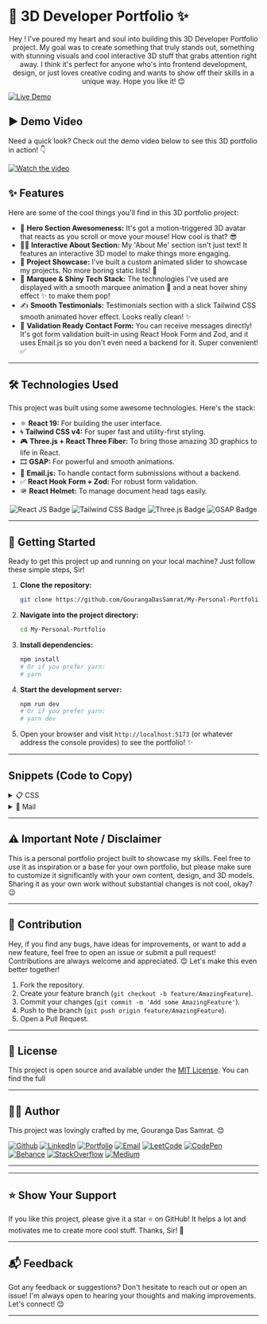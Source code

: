 # 🚀 3D Developer Portfolio ✨

<p align="center">
Hey ! I've poured my heart and soul into building this 3D Developer Portfolio project. My goal was to create something that truly stands out, something with stunning visuals and cool interactive 3D stuff that grabs attention right away. I think it's perfect for anyone who's into frontend development, design, or just loves creative coding and wants to show off their skills in a unique way. Hope you like it! 😊
</p>

[![Live Demo](https://img.shields.io/badge/Live%20Demo-Check%20it%20out%21-%23FF0000?style=for-the-badge)](https://gouranga.das.khulna@gmail.com)

## ▶️ Demo Video

Need a quick look? Check out the demo video below to see this 3D portfolio in action! 👇

[![Watch the video](https://img.youtube.com/vi/d9xWeuUohDo/maxresdefault.jpg)](https://youtu.be/d9xWeuUohDo)


## ✨ Features

Here are some of the cool things you'll find in this 3D portfolio project:

- 🎥 **Hero Section Awesomeness:** It's got a motion-triggered 3D avatar that reacts as you scroll or move your mouse! How cool is that? 😎
- 👨‍💻 **Interactive About Section:** My 'About Me' section isn't just text! It features an interactive 3D model to make things more engaging.
- 📁 **Project Showcase:** I've built a custom animated slider to showcase my projects. No more boring static lists! 🔄
- 🚀 **Marquee & Shiny Tech Stack:** The technologies I've used are displayed with a smooth marquee animation 🚀 and a neat hover shiny effect ✨ to make them pop!
- ✍️ **Smooth Testimonials:** Testimonials section with a slick Tailwind CSS smooth animated hover effect. Looks really clean! ✨
- 📨 **Validation Ready Contact Form:** You can receive messages directly! It's got form validation built-in using React Hook Form and Zod, and it uses Email.js so you don't even need a backend for it. Super convenient! ✅

---

## 🛠️ Technologies Used

This project was built using some awesome technologies. Here's the stack:

- ⚛️ **React 19:** For building the user interface.
- 🌀 **Tailwind CSS v4:** For super fast and utility-first styling.
- 🎮 **Three.js + React Three Fiber:** To bring those amazing 3D graphics to life in React.
- 🎞️ **GSAP:** For powerful and smooth animations.
- 📩 **Email.js:** To handle contact form submissions without a backend.
- ✅ **React Hook Form + Zod:** For robust form validation.
- 🪖 **React Helmet:** To manage document head tags easily.

<p align="center">
    <img src="https://img.shields.io/badge/-React_JS_V19-black?style=for-the-badge&logoColor=white&logo=react&color=007ACC" alt="React JS Badge" />
    <img src="https://img.shields.io/badge/-Tailwind_CSS_v4-black?style=for-the-badge&logoColor=white&logo=tailwindcss&color=030712" alt="Tailwind CSS Badge" />
    <img src="https://img.shields.io/badge/-Three.js-FFFFFF?style=for-the-badge&logo=three.js&logoColor=black" alt="Three.js Badge" />
    <img src="https://img.shields.io/badge/-GSAP-black?style=for-the-badge&logoColor=white&logo=greensock&color=88CE02" alt="GSAP Badge" />
    </p>

---

## 🚀 Getting Started

Ready to get this project up and running on your local machine? Just follow these simple steps, Sir!

1.  **Clone the repository:**

    ```bash
    git clone https://github.com/GourangaDasSamrat/My-Personal-Portfolio.git
    ```

2.  **Navigate into the project directory:**

    ```bash
    cd My-Personal-Portfolio
    ```

3.  **Install dependencies:**

    ```bash
    npm install
    # Or if you prefer yarn:
    # yarn
    ```

4.  **Start the development server:**

    ```bash
    npm run dev
    # Or if you prefer yarn:
    # yarn dev
    ```

5.  Open your browser and visit `http://localhost:5173` (or whatever address the console provides) to see the portfolio! ✨

---

## Snippets (Code to Copy)

<details>
  <summary>📋 CSS</summary>

```js
// Example JavaScript snippet
@import "tailwindcss";

@layer base {
@font-face {
  font-family: "aeonik";
  src: url("/fonts/Aeonik-Light.ttf") format("truetype");
  font-weight: 300;
  font-style: normal;
}

@font-face {
  font-family: "aeonik";
  src: url("/fonts/Aeonik-Regular.ttf") format("truetype");
  font-weight: 400;
  font-style: normal;
}

@font-face {
  font-family: "aeonik";
  src: url("/fonts/Aeonik-Medium.ttf") format("truetype");
  font-weight: 500;
  font-style: normal;
}

@font-face {
  font-family: "aeonik";
  src: url("/fonts/Aeonik-Black.ttf") format("truetype");
  font-weight: 700;
  font-style: normal;
}
}

@theme {
--font-sans: "aeonik";
--color-blue-50: #598eff;
--color-blue-300: #1c34ff;
--color-white-50: #fdfdfd;
--color-black-100: #0b0620;
--color-black-300: #17151f;
--color-pink-100: #ff28d5;
}

html,
body {
width: 100dvw;
overflow-x: hidden;
background-color: #0b0620;
color: #a7a7a7;
scroll-behavior: smooth;
}

section {
width: 100dvw;
min-height: 100dvh;
}

@layer utilities {
.flex-center {
  @apply flex items-center justify-center;
}
}

@layer components {
.gradient-title {
  background: linear-gradient(
    180deg,
    #fdfdfd 43.1%,
    rgba(253, 253, 253, 0) 100%
  );
  -webkit-background-clip: text;
  -webkit-text-fill-color: transparent;
}
.gradient-border {
  border-radius: 20px;
  position: relative;
  overflow: hidden;
}
.gradient-border::before {
  content: "";
  position: absolute;
  inset: 0;
  padding: 1.5px; /* Border width */
  border-radius: 20px;
  background: linear-gradient(
    20deg,
    #fdfdfd 0%,
    rgba(253, 253, 253, 0) 100%
  ); /* Gradient colors */
  -webkit-mask: linear-gradient(#fff 0 0) content-box,
    linear-gradient(#fff 0 0);
  -webkit-mask-composite: destination-out;
  mask-composite: exclude;
}
.gradient-box {
  background: rgb(11, 6, 32);
  background: linear-gradient(
    0deg,
    rgba(11, 6, 32, 1) 0%,
    rgba(16, 11, 51, 0.7217480742296919) 23%,
    rgba(16, 11, 51, 0) 100%
  );
}
.gradient-sphere {
  position: absolute;
  width: 700px;
  height: 700px;
  border-radius: 50%;
  filter: blur(200px);
}
.sphere-1 {
  background: radial-gradient(circle, #ff28d5, #ff28d5);
  top: -100px;
  left: 300px;
  animation: wander-left 10s ease-in-out infinite;
}
.sphere-2 {
  background: radial-gradient(circle, #1c34ff, #1c34ff);
  top: 100px;
  right: 300px;
  animation: wander-right 12s ease-in-out infinite;
}
/* tech stack */
.about-gradient-sphere {
  position: absolute;
  width: 400px;
  height: 400px;
  border-radius: 50%;
  filter: blur(200px);
}
.about-sphere-1 {
  background: radial-gradient(circle, #ff28d5, #ff28d5);
  bottom: 300px;
  right: 150px;
  animation: wander-left 10s ease-in-out infinite;
}
.about-sphere-2 {
  background: radial-gradient(circle, #1c34ff, #1c34ff);
  bottom: 100px;
  right: 50px;
}
.tech-stack-gradient-left-box {
  background: rgb(11, 6, 32);
  background: linear-gradient(
    90deg,
    rgba(11, 6, 32, 1) 0%,
    rgba(11, 6, 32, 0.6601234243697479) 53%,
    rgba(16, 11, 51, 0) 100%
  );
}
.tech-stack-gradient-right-box {
  background: rgb(11, 6, 32);
  background: linear-gradient(
    -90deg,
    rgba(11, 6, 32, 1) 0%,
    rgba(11, 6, 32, 0.6601234243697479) 53%,
    rgba(16, 11, 51, 0) 100%
  );
}
/* marquee */
.marquee {
  width: 100dvw;
  overflow: hidden;
  position: relative;
}
.marquee-box {
  display: flex;
  align-items: center;
  width: 200%;
  height: 100%;
  position: absolute;
  overflow: hidden;
  animation: marquee 60s linear infinite;
}
.marquee-item {
  float: left;
}
.marquee-item:after {
  content: "";
  position: absolute;
  top: 100%;
  right: -100%;
  bottom: -100%;
  left: -100%;
  background: linear-gradient(
    to bottom,
    rgba(229, 172, 142, 0),
    rgba(255, 255, 255, 0.5) 50%,
    rgba(229, 172, 142, 0)
  );
}
/*This activates the shine once the button has been hovered*/
.marquee-item:hover::after,
button:focus::after {
  animation: shine 1s forwards;
}
/* projects */
.projects-gradient-sphere {
  position: absolute;
  width: 500px;
  height: 500px;
  border-radius: 50%;
  filter: blur(150px);
}
.projects-sphere-1 {
  background: radial-gradient(circle, #ff28d5, #ff28d5);
  top: 300px;
  left: 50px;
}
.projects-sphere-2 {
  background: radial-gradient(circle, #1c34ff, #1c34ff);
  top: 400px;
  left: 150px;
}
/* carousel */
.carousel-gradient-left-box {
  background: rgb(11, 6, 32);
  background: linear-gradient(
    90deg,
    rgba(11, 6, 32, 1) 0%,
    rgba(11, 6, 32, 0) 100%,
    rgba(11, 6, 32, 0) 100%
  );
}

.carousel-gradient-right-box {
  background: rgb(11, 6, 32);
  background: linear-gradient(
    -90deg,
    rgba(11, 6, 32, 1) 0%,
    rgba(11, 6, 32, 0) 100%,
    rgba(11, 6, 32, 0) 100%
  );
}
/* testimonial */
.testimonial-gradient-sphere {
  position: absolute;
  width: 500px;
  height: 500px;
  border-radius: 50%;
  filter: blur(150px);
}
.testimonial-sphere-1 {
  background: radial-gradient(circle, #ff28d5, #ff28d5);
  bottom: 300px;
  right: 100px;
}
.testimonial-sphere-2 {
  background: radial-gradient(circle, #1c34ff, #1c34ff);
  bottom: 100px;
  right: 0px;
  animation: wander-right 16s ease-in-out infinite;
}
/* nav-side-bar */
.side-bar-bg {
  border-bottom: 1px solid rgba(255, 255, 255, 0.01);
  background: rgba(23, 21, 31, 0.7);
  backdrop-filter: blur(10px);
}
}

@keyframes wander-left {
0% {
  transform: translateX(0);
}
50% {
  transform: translateX(-20vw) translateY(50vh);
}
100% {
  transform: translateX(0);
}
}

@keyframes wander-right {
0% {
  transform: translateX(0);
}
50% {
  transform: translateX(30vw) translateY(-50vh);
}
100% {
  transform: translateX(0);
}
}
@keyframes rotate {
from {
  transform: rotate(0deg);
}
to {
  transform: rotate(360deg);
}
}

@keyframes shine {
100% {
  transform: rotateZ(60deg) translate(1em, -15em);
}
}

@keyframes marquee {
0% {
  left: 0;
}
100% {
  left: -100%;
}
}

/* tablet */
@media screen and (min-width: 1024px) {
.testimonial-card:nth-of-type(even) {
  transform: translateY(70px);
}
}

```

</details>

<details>
<summary>
💌 Mail
</summary>

```html
<div
  style="font-family: system-ui, sans-serif, Arial; font-size: 14px; max-width: 600px; margin: 0 auto; border: 1px solid #e0e0e0; border-radius: 10px; overflow: hidden; box-shadow: 0 4px 8px rgba(0, 0, 0, 0.1);"
>
  <!-- Envelope Header -->
  <div
    style="background-color: #f8f9fa; padding: 20px; text-align: center; border-bottom: 1px dashed #cccccc;"
  >
    <div style="font-size: 18px; color: #2c3e50; font-weight: bold;">
      📨 You've Got Mail!
    </div>
    <div style="font-size: 14px; color: #7f8c8d; margin-top: 5px;">
      A message from {{name}} has arrived.
    </div>
  </div>

  <!-- Message Body -->
  <div style="padding: 20px;">
    <div style="display: flex; align-items: flex-start;">
      <!-- Avatar -->
      <div
        style="padding: 10px; margin-right: 15px; background-color: #e3f2fd; border-radius: 50%; font-size: 24px;"
      >
        &#x1F464;
      </div>
      <!-- Sender Details -->
      <div>
        <div style="font-size: 16px; color: #2c3e50; font-weight: bold;">
          {{name}}
        </div>
        <div style="font-size: 12px; color: #95a5a6; margin-bottom: 10px;">
          {{time}}
        </div>
        <div style="font-size: 14px; color: #34495e; line-height: 1.5;">
          {{message}}
        </div>
      </div>
    </div>
  </div>

  <!-- Title & Email Section -->
  <div
    style="background-color: #f8f9fa; padding: 20px; border-top: 1px dashed #cccccc;"
  >
    <div style="font-size: 14px; color: #2c3e50; margin-bottom: 10px;">
      <strong>📌 Title:</strong> {{title}}
    </div>
    <div style="font-size: 14px; color: #2c3e50;">
      <strong>📧 Email:</strong> {{email}}
    </div>
  </div>

  <!-- Footer -->
  <div
    style="background-color: #2c3e50; padding: 15px; text-align: center; color: #ffffff; font-size: 12px;"
  >
    Please respond at your earliest convenience.
  </div>
</div>
```

</details>

---

## ⚠️ Important Note / Disclaimer

This is a personal portfolio project built to showcase my skills. Feel free to use it as inspiration or a base for your own portfolio, but please make sure to customize it significantly with your own content, design, and 3D models. Sharing it as your own work without substantial changes is not cool, okay? 😉

---

## 🙏 Contribution

Hey, if you find any bugs, have ideas for improvements, or want to add a new feature, feel free to open an issue or submit a pull request! Contributions are always welcome and appreciated. 😊 Let's make this even better together!

1.  Fork the repository.
2.  Create your feature branch (`git checkout -b feature/AmazingFeature`).
3.  Commit your changes (`git commit -m 'Add some AmazingFeature'`).
4.  Push to the branch (`git push origin feature/AmazingFeature`).
5.  Open a Pull Request.

---

## 📄 License

This project is open source and available under the [MIT License](LICENSE). You can find the full

---

## 👨‍💻 Author

This project was lovingly crafted by me, Gouranga Das Samrat. 😊

[![Github](https://img.shields.io/badge/-Github-black?style=for-the-badge&logo=github&logoColor=white)](https://github.com/GourangaDasSamrat)
[![LinkedIn](https://img.shields.io/badge/-LinkedIn-blue?style=for-the-badge&logo=linkedin&logoColor=white)](https://linkedin.com/in/gouranga-das-samrat)
[![Portfolio](https://img.shields.io/badge/-Portfolio-black?style=for-the-badge&logo=netlify&logoColor=white)](https://gourangadas.netlify.app/)
[![Email](https://img.shields.io/badge/-Email-black?style=for-the-badge&logo=gmail&logoColor=white)](mailto:gouranga.das.khulna@gmail.com)
[![LeetCode](https://img.shields.io/badge/-LeetCode-black?style=for-the-badge&logo=leetcode&logoColor=white)](https://leetcode.com/u/gourangadassamrat/)
[![CodePen](https://img.shields.io/badge/Codepen-000000?style=for-the-badge&logo=codepen&logoColor=white)](https://codepen.io/gouranga-das-samrat)
[![Behance](https://img.shields.io/badge/-Behance-black?style=for-the-badge&logo=behance&logoColor=white)](https://www.behance.net/gourangsamrat)
[![StackOverflow](https://img.shields.io/badge/-StackOverflow-black?style=for-the-badge&logo=stackoverflow&logoColor=white)](https://stackoverflow.com/users/27733996/gouranga-das-samrat?tab=profile)
[![Medium](https://img.shields.io/badge/-Medium-black?style=for-the-badge&logo=medium&logoColor=white)](https://medium.com/@gouranga.das.khulna)

---

---

## ⭐ Show Your Support

If you like this project, please give it a star ⭐ on GitHub! It helps a lot and motivates me to create more cool stuff. Thanks, Sir! 🙏

---

## 📬 Feedback

Got any feedback or suggestions? Don't hesitate to reach out or open an issue! I'm always open to hearing your thoughts and making improvements. Let's connect! 😊

---
